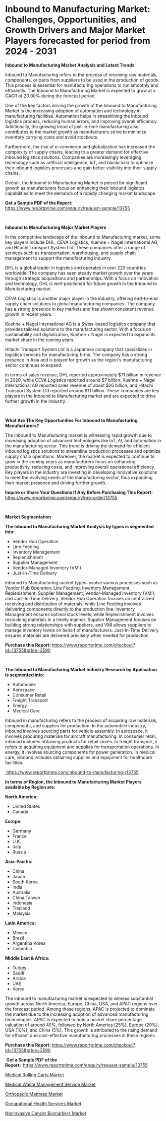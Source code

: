 <p><h1>Inbound to Manufacturing Market: Challenges, Opportunities, and Growth Drivers and Major Market Players forecasted for period from 2024 - 2031</h1></p><p><strong>Inbound to Manufacturing Market Analysis and Latest Trends</strong></p>
<p><p>Inbound to Manufacturing refers to the process of receiving raw materials, components, or parts from suppliers to be used in the production of goods. This process is essential for manufacturing operations to run smoothly and efficiently. The Inbound to Manufacturing Market is expected to grow at a CAGR of 20.00% during the forecast period. </p><p>One of the key factors driving the growth of the Inbound to Manufacturing Market is the increasing adoption of automation and technology in manufacturing facilities. Automation helps in streamlining the inbound logistics process, reducing human errors, and improving overall efficiency. Additionally, the growing trend of just-in-time manufacturing also contributes to the market growth as manufacturers strive to minimize inventory carrying costs and avoid stockouts.</p><p>Furthermore, the rise of e-commerce and globalization has increased the complexity of supply chains, leading to a greater demand for effective inbound logistics solutions. Companies are increasingly leveraging technology such as artificial intelligence, IoT, and blockchain to optimize their inbound logistics processes and gain better visibility into their supply chains.</p><p>Overall, the Inbound to Manufacturing Market is poised for significant growth as manufacturers focus on enhancing their inbound logistics capabilities to meet the demands of a rapidly changing market landscape.</p></p>
<p><strong>Get a Sample PDF of the Report:&nbsp;</strong> <a href="https://www.reportprime.com/enquiry/request-sample/13755">https://www.reportprime.com/enquiry/request-sample/13755</a></p>
<p>&nbsp;</p>
<p><strong>Inbound to Manufacturing Major Market Players</strong></p>
<p><p>In the competitive landscape of the Inbound to Manufacturing market, some key players include DHL, CEVA Logistics, Kuehne + Nagel International AG, and Hitachi Transport System Ltd. These companies offer a range of services such as transportation, warehousing, and supply chain management to support the manufacturing industry.</p><p>DHL is a global leader in logistics and operates in over 220 countries worldwide. The company has seen steady market growth over the years through strategic acquisitions and partnerships. With a focus on innovation and technology, DHL is well-positioned for future growth in the Inbound to Manufacturing market.</p><p>CEVA Logistics is another major player in the industry, offering end-to-end supply chain solutions to global manufacturing companies. The company has a strong presence in key markets and has shown consistent revenue growth in recent years.</p><p>Kuehne + Nagel International AG is a Swiss-based logistics company that provides tailored solutions to the manufacturing sector. With a focus on sustainability and digitalization, Kuehne + Nagel is expected to expand its market share in the coming years.</p><p>Hitachi Transport System Ltd is a Japanese company that specializes in logistics services for manufacturing firms. The company has a strong presence in Asia and is poised for growth as the region's manufacturing sector continues to expand.</p><p>In terms of sales revenue, DHL reported approximately $71 billion in revenue in 2020, while CEVA Logistics reported around $7 billion. Kuehne + Nagel International AG reported sales revenue of about $26 billion, and Hitachi Transport System Ltd reported around $11 billion. These companies are key players in the Inbound to Manufacturing market and are expected to drive further growth in the industry.</p></p>
<p>&nbsp;</p>
<p><strong>What Are The Key Opportunities For Inbound to Manufacturing Manufacturers?</strong></p>
<p><p>The Inbound to Manufacturing market is witnessing rapid growth due to increasing adoption of advanced technologies like IoT, AI, and automation in the manufacturing sector. This trend is driving the demand for efficient inbound logistics solutions to streamline production processes and optimize supply chain operations. Moreover, the market is expected to continue to grow in the coming years as manufacturers focus on enhancing productivity, reducing costs, and improving overall operational efficiency. Key players in the industry are investing in developing innovative solutions to meet the evolving needs of the manufacturing sector, thus expanding their market presence and driving further growth.</p></p>
<p><strong>Inquire or Share Your Questions If Any Before Purchasing This Report:</strong> <a href="https://www.reportprime.com/enquiry/pre-order/13755">https://www.reportprime.com/enquiry/pre-order/13755</a></p>
<p>&nbsp;</p>
<p><strong>Market Segmentation</strong></p>
<p><strong>The Inbound to Manufacturing Market Analysis by types is segmented into:</strong></p>
<p><ul><li>Vendor Hub Operation</li><li>Line Feeding</li><li>Inventory Management</li><li>Replenishment</li><li>Supplier Management</li><li>Vendor-Managed Inventory (VMI)</li><li>Just-In-Time Delivery</li></ul></p>
<p><p>Inbound to Manufacturing market types involve various processes such as Vendor Hub Operation, Line Feeding, Inventory Management, Replenishment, Supplier Management, Vendor-Managed Inventory (VMI), and Just-In-Time Delivery. Vendor Hub Operation focuses on centralized receiving and distribution of materials, while Line Feeding involves delivering components directly to the production line. Inventory Management ensures optimal stock levels, while Replenishment involves restocking materials in a timely manner. Supplier Management focuses on building strong relationships with suppliers, and VMI allows suppliers to manage inventory levels on behalf of manufacturers. Just-In-Time Delivery ensures materials are delivered precisely when needed for production.</p></p>
<p><strong>Purchase this Report:&nbsp;</strong><a href="https://www.reportprime.com/checkout?id=13755&price=3590">https://www.reportprime.com/checkout?id=13755&price=3590</a></p>
<p>&nbsp;</p>
<p><strong>The Inbound to Manufacturing Market Industry Research by Application is segmented into:</strong></p>
<p><ul><li>Automobile</li><li>Aerospace</li><li>Consumer Retail</li><li>Freight Transport</li><li>Energy</li><li>Medical Care</li></ul></p>
<p><p>Inbound in manufacturing refers to the process of acquiring raw materials, components, and supplies for production. In the automobile industry, inbound involves sourcing parts for vehicle assembly. In aerospace, it involves procuring materials for aircraft manufacturing. In consumer retail, inbound includes obtaining products for retail stores. In freight transport, it refers to acquiring equipment and supplies for transportation operations. In energy, it involves sourcing components for power generation. In medical care, inbound includes obtaining supplies and equipment for healthcare facilities.</p></p>
<p><a href="https://www.reportprime.com/inbound-to-manufacturing-r13755">&nbsp;https://www.reportprime.com/inbound-to-manufacturing-r13755</a></p>
<p><strong>In terms of Region, the Inbound to Manufacturing Market Players available by Region are:</strong></p>
<p>
    <p> <strong> North America: </strong>
        <ul>
            <li>United States</li>
            <li>Canada</li>
        </ul>
        </p> 
    <p> <strong> Europe: </strong>
        <ul>
            <li>Germany</li>
            <li>France</li>
            <li>U.K.</li>
            <li>Italy</li>
            <li>Russia</li>
        </ul>
        </p> 
    <p> <strong> Asia-Pacific: </strong>
        <ul>
            <li>China</li>
            <li>Japan</li>
            <li>South Korea</li>
            <li>India</li>
            <li>Australia</li>
            <li>China Taiwan</li>
            <li>Indonesia</li>
            <li>Thailand</li>
            <li>Malaysia</li>
        </ul>
        </p> 
    <p> <strong> Latin America: </strong>
        <ul>
            <li>Mexico</li>
            <li>Brazil</li>
            <li>Argentina Korea</li>
            <li>Colombia</li>
        </ul>
        </p> 
    <p> <strong> Middle East & Africa: </strong>
        <ul>
            <li>Turkey</li>
            <li>Saudi</li>
            <li>Arabia</li>
            <li>UAE</li>
            <li>Korea</li>
        </ul>
    </p>
    </p>
<p><p>The inbound to manufacturing market is expected to witness substantial growth across North America, Europe, China, USA, and APAC regions over the forecast period. Among these regions, APAC is projected to dominate the market due to the increasing adoption of advanced manufacturing technologies. APAC is expected to hold a market share percentage valuation of around 40%, followed by North America (25%), Europe (20%), USA (10%), and China (5%). This growth is attributed to the rising demand for efficient and cost-effective manufacturing processes in these regions.</p></p>
<p><strong>Purchase this Report: </strong><a href="https://www.reportprime.com/checkout?id=13755&price=3590">https://www.reportprime.com/checkout?id=13755&price=3590</a></p>
<p>&nbsp;<strong>Get a Sample PDF of the Report:&nbsp;&nbsp;</strong><a href="https://www.reportprime.com/enquiry/request-sample/13755">https://www.reportprime.com/enquiry/request-sample/13755</a></p>
<p><strong></strong></p>
<p><p><a href="https://medium.com/@cpierre31945/evaluating-global-medical-rolling-carts-market-trends-and-growth-opportunities-by-region-type-b33e58093960">Medical Rolling Carts Market</a></p><p><a href="https://github.com/Paul14Anderson63/Market-Research-Report-List-5/blob/main/medical-waste-management-service-market.md">Medical Waste Management Service Market</a></p><p><a href="https://medium.com/@zayunoz657456/orthopedic-mattress-market-size-growth-and-industry-analysis-by-market-segmentation-and-regional-dd03492d2905">Orthopedic Mattress Market</a></p><p><a href="https://github.com/guneycigdem35/Market-Research-Report-List-4/blob/main/occupational-health-services-market.md">Occupational Health Services Market</a></p><p><a href="https://medium.com/@aureliarice/noninvasive-cancer-biomarkers-market-share-size-trends-industry-analysis-report-by-type-by-end-8b892dafaa0e">Noninvasive Cancer Biomarkers Market</a></p></p>